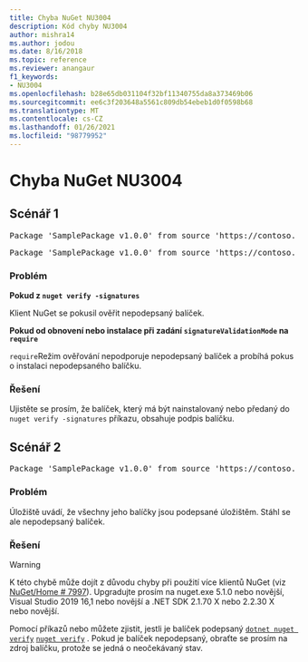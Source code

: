 ```yaml
---
title: Chyba NuGet NU3004
description: Kód chyby NU3004
author: mishra14
ms.author: jodou
ms.date: 8/16/2018
ms.topic: reference
ms.reviewer: anangaur
f1_keywords:
- NU3004
ms.openlocfilehash: b28e65db031104f32bf11340755da8a373469b06
ms.sourcegitcommit: ee6c3f203648a5561c809db54ebeb1d0f0598b68
ms.translationtype: MT
ms.contentlocale: cs-CZ
ms.lasthandoff: 01/26/2021
ms.locfileid: "98779952"
---
```

# <a name="nuget-error-nu3004"></a>Chyba NuGet NU3004

## <a name="scenario-1"></a>Scénář 1

<pre>Package 'SamplePackage v1.0.0' from source 'https://contoso.com/index.json': The package is not signed.</pre>
<pre>Package 'SamplePackage v1.0.0' from source 'https://contoso.com/index.json': signatureValidationMode is set to require, so packages are allowed only if signed by trusted signers; however, this package is unsigned.</pre>

### <a name="issue"></a>Problém

**Pokud z `nuget verify -signatures`**

Klient NuGet se pokusil ověřit nepodepsaný balíček.

**Pokud od obnovení nebo instalace při zadání `signatureValidationMode` na `require`**

`require`Režim ověřování nepodporuje nepodepsaný balíček a probíhá pokus o instalaci nepodepsaného balíčku.

### <a name="solution"></a>Řešení

Ujistěte se prosím, že balíček, který má být nainstalovaný nebo předaný do `nuget verify -signatures` příkazu, obsahuje podpis balíčku.

## <a name="scenario-2"></a>Scénář 2

<pre>Package 'SamplePackage v1.0.0' from source 'https://contoso.com/index.json': This repository indicated that all its packages are repository signed; however, this package is unsigned.</pre>

### <a name="issue"></a>Problém

Úložiště uvádí, že všechny jeho balíčky jsou podepsané úložištěm. Stáhl se ale nepodepsaný balíček.

### <a name="solution"></a>Řešení

> [!Warning]
> K této chybě může dojít z důvodu chyby při použití více klientů NuGet (viz [NuGet/Home # 7997](https://github.com/NuGet/Home/issues/7997)). Upgradujte prosím na nuget.exe 5.1.0 nebo novější, Visual Studio 2019 16,1 nebo novější a .NET SDK 2.1.70 X nebo 2.2.30 X nebo novější.

Pomocí příkazů nebo můžete zjistit, jestli je balíček podepsaný [`dotnet nuget verify`](/dotnet/core/tools/dotnet-nuget-verify.md) [`nuget verify`](../cli-reference/cli-ref-verify.md) . Pokud je balíček nepodepsaný, obraťte se prosím na zdroj balíčku, protože se jedná o neočekávaný stav.
